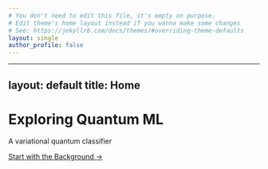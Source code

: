 ```yaml
---
# You don't need to edit this file, it's empty on purpose.
# Edit theme's home layout instead if you wanna make some changes
# See: https://jekyllrb.com/docs/themes/#overriding-theme-defaults
layout: single
author_profile: false
---
```


---
layout: default
title: Home
---

<div class="hero">
  <div class="content">
    <h1> Exploring Quantum ML</h1>
    <p class="tagline">A variational quantum classifier</p>
    <a class="btn" href="/background/">Start with the Background →</a>
  </div>
</div>
